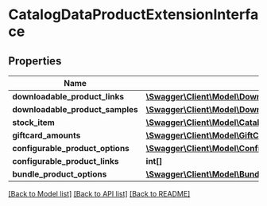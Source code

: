 # CatalogDataProductExtensionInterface

## Properties
Name | Type | Description | Notes
------------ | ------------- | ------------- | -------------
**downloadable_product_links** | [**\Swagger\Client\Model\DownloadableDataLinkInterface[]**](DownloadableDataLinkInterface.md) |  | [optional] 
**downloadable_product_samples** | [**\Swagger\Client\Model\DownloadableDataSampleInterface[]**](DownloadableDataSampleInterface.md) |  | [optional] 
**stock_item** | [**\Swagger\Client\Model\CatalogInventoryDataStockItemInterface**](CatalogInventoryDataStockItemInterface.md) |  | [optional] 
**giftcard_amounts** | [**\Swagger\Client\Model\GiftCardDataGiftcardAmountInterface[]**](GiftCardDataGiftcardAmountInterface.md) |  | [optional] 
**configurable_product_options** | [**\Swagger\Client\Model\ConfigurableProductDataOptionInterface[]**](ConfigurableProductDataOptionInterface.md) |  | [optional] 
**configurable_product_links** | **int[]** |  | [optional] 
**bundle_product_options** | [**\Swagger\Client\Model\BundleDataOptionInterface[]**](BundleDataOptionInterface.md) |  | [optional] 

[[Back to Model list]](../README.md#documentation-for-models) [[Back to API list]](../README.md#documentation-for-api-endpoints) [[Back to README]](../README.md)


